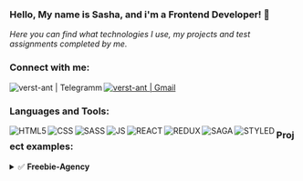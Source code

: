 ### Hello, My name is Sasha, and i'm a Frontend Developer! 👋
*Here you can find what technologies I use, my projects and test assignments completed by me.*
### Connect with me:


[<img align="left" alt="verst-ant | Telegramm" src="https://raw.githubusercontent.com/verst-ant/verst-ant/master/icons/tele.png" />][telegram]
[<img alt="verst-ant | Gmail" src="https://raw.githubusercontent.com/verst-ant/verst-ant/master/icons/gmail.png" />][mail]
### Languages and Tools:

<div>
<img align="left" alt="HTML5"   src="https://raw.githubusercontent.com/verst-ant/verst-ant/master/icons/html5.png" />
<img align="left" alt="CSS" src="https://raw.githubusercontent.com/verst-ant/verst-ant/master/icons/css.png" />
<img align="left" alt="SASS"   src="https://raw.githubusercontent.com/verst-ant/verst-ant/master/icons/sass.png" />
<img align="left" alt="JS"   src="https://raw.githubusercontent.com/verst-ant/verst-ant/master/icons/js.png" />
<img align="left" alt="REACT"   src="https://raw.githubusercontent.com/verst-ant/verst-ant/master/icons/react.png" />
<img align="left" alt="REDUX"   src="https://raw.githubusercontent.com/verst-ant/verst-ant/master/icons/redux.png" />
<img align="left" alt="SAGA"   src="https://raw.githubusercontent.com/verst-ant/verst-ant/master/icons/saga.png" />
<img align="left" alt="STYLED"   src="https://raw.githubusercontent.com/verst-ant/verst-ant/master/icons/styled.png" />
</div>

### Project examples:

<details>
  <summary>✅ <b>Freebie-Agency </b> </summary>
  <br/>
  <a href="https://github.com/verst-ant/Agency">📘<b>  Repository Link </b></a>
  <br/>
  <a href="https://verst-ant.github.io/Agency/">👩‍🚀 <b> Github pages </b></a>
  <br/>
  <a href="https://www.figma.com/file/fn7TA4MCrTj7Ad2dAPja7Q/Freebie-Agency?node-id=0%3A1">📃 <b> Design layout </b></a>
  <br/>
  <br/>
  Working moments: 
  3 sliders (Swiper) 
  Adaptive Grid (5/11) 
  Image gallery with filter
  <br/>

</details>

[telegram]: https://t.me/verstantJob
[mail]: mailto:verstantJob@gmail.com
